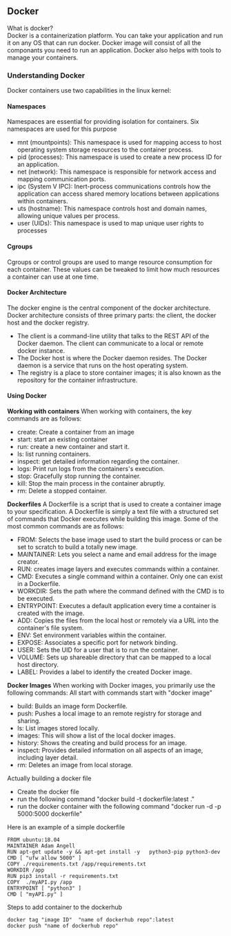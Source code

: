 
## Docker
What is docker?  
Docker is a containerization platform. You can take your application and run it on any OS that can run docker. Docker image will consist of all the componants you need to run an application. Docker also helps with tools to manage your containers.

### Understanding Docker
Docker containers use two capabilities in the linux kernel:  
#### Namespaces
Namespaces are essential for providing isolation for containers. Six namespaces are used for this purpose
- mnt (mountpoints): This namespace is used for mapping access to host operating system storage resources to the container process.
- pid (processes): This namespace is used to create a new process ID for an application.
- net (network): This namespace is responsible for network access and mapping communication ports.
- ipc (System V IPC): Inert-process communications controls how the application can access shared memory locations between applications within containers.
- uts (hostname): This namespace controls host and domain names, allowing unique values per process.
- user (UIDs): This namespace is used to map unique user rights to processes
#### Cgroups
Cgroups or control groups are used to mange resource consumption for each container. These values can be tweaked to limit how much resources a container can use at one time.

#### Docker Architecture
The docker engine is the central component of the docker architecture. Docker architecture consists of three primary parts: the client, the docker host and the docker registry.
- The client is a command-line utility that talks to the REST API of the Docker daemon. The client can communicate to a local or remote docker instance.
- The Docker host is where the Docker daemon resides. The Docker daemon is a service that runs on the host operating system.
- The registry is a place to store container images; it is also known as the repository for the container infrastructure. 

#### Using Docker

<b>Working with containers</b>
When working with containers, the key commands are as follows:
- create: Create a container from an image
- start: start an existing container
- run: create a new container and start it.
- ls: list running containers.
- inspect: get detailed information regarding the container.
- logs: Print run logs from the containers's execution.
- stop: Gracefully stop running the container.
- kill: Stop the main process in the container abruptly.
- rm: Delete a stopped container.

<b>Dockerfiles</b>
A Dockerfile is a script that is used to create a container image to your specification. A Dockerfile is simply a text file with a structured set of commands that Docker executes while building this image. Some of the most common commands are as follows:
- FROM: Selects the base image used to start the build process or can be set to scratch to build a totally new image.
- MAINTAINER: Lets you select a name and email address for the image creator.
- RUN: creates image layers and executes commands within a container.
- CMD: Executes a single command within a container. Only one can exist in a Dockerfile.
- WORKDIR: Sets the path where the command defined with the CMD is to be executed.
- ENTRYPOINT: Executes a default application every time a container is created with the image.
- ADD: Copies the files from the local host or remotely via a URL into the container's file system.
- ENV: Set environment variables within the container.
- EXPOSE: Associates a specific port for network binding.
- USER: Sets the UID for a user that is to run the container.
- VOLUME: Sets up shareable directory that can be mapped to a local host directory.
- LABEL: Provides a label to identify the created Docker image.

<b>Docker Images</b>
When working with Docker images, you primarily use the following commands:
All start with commands start with "docker image"
- build: Builds an image form Dockerfile.
- push: Pushes a local image to an remote registry for storage and sharing.
- ls: List images stored locally.
- images: This will show a list of the local docker images.
- history: Shows the creating and build process for an image.
- inspect: Provides detailed information on all aspects of an image, including layer detail.
- rm: Deletes an image from local storage.


Actually building a docker file
- Create the docker file
- run the following command "docker build  -t dockerfile:latest ."
- run the docker container with the following command "docker run -d -p 5000:5000  dockerfile"

Here is an example of a simple dockerfile  
```docker
FROM ubuntu:18.04  
MAINTAINER Adam Angell  
RUN apt-get update -y && apt-get install -y   python3-pip python3-dev  
CMD [ "ufw allow 5000" ]  
COPY ./requirements.txt /app/requirements.txt  
WORKDIR /app  
RUN pip3 install -r requirements.txt  
COPY  ./myAPI.py /app  
ENTRYPOINT [ "python3" ]  
CMD [ "myAPI.py" ]  
```


Steps to add container to the dockerhub  
```
docker tag "image ID"  "name of dockerhub repo":latest  
docker push "name of dockerhub repo"
```
